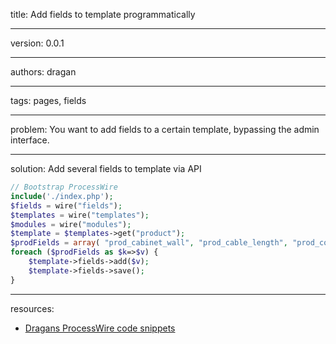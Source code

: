 title: Add fields to template programmatically

----

version: 0.0.1

----

authors: dragan

----

tags: pages, fields

----

problem:
You want to add fields to a certain template, bypassing the admin interface.

----

solution:
Add several fields to template via API
```PHP
// Bootstrap ProcessWire
include('./index.php');
$fields = wire("fields");
$templates = wire("templates");
$modules = wire("modules");
$template = $templates->get("product");
$prodFields = array( "prod_cabinet_wall", "prod_cable_length", "prod_control_gear", "prod_degree_separation", "prod_fan_air_flow", "prod_fan_lifetime", "prod_filtering_class", "prod_installtion", "prod_lamp", "prod_lifetime_at_40", "prod_luminosity", "prod_max_power_consumtion", "prod_working_pressure_water", "prod_max_air_flow", "prod_mounting_cut_out", "prod_noise_level", "prod_nominal_power_output", "prod_operating_voltage", "prod_rated_power", "prod_recommended_fuse", "prod_heat_exchanger", "prod_static_pressure", "prod_lamp_switch", "prod_temp_control", "prod_voltage");
foreach ($prodFields as $k=>$v) {
	$template->fields->add($v);
	$template->fields->save();
}
```

----

resources:
* [Dragans ProcessWire code snippets](https://github.com/dragan1700/pw/blob/master/addFieldsToTemplate.php)
